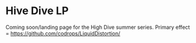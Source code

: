 # Hive Dive LP

Coming soon/landing page for the High Dive summer series. Primary effect = https://github.com/codrops/LiquidDistortion/
